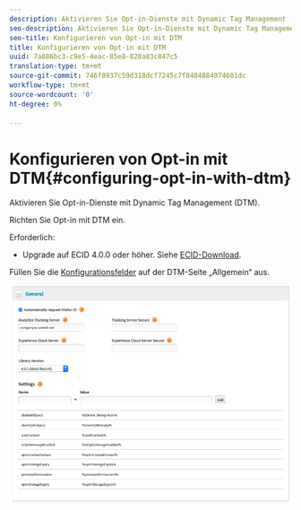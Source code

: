 ```yaml
---
description: Aktivieren Sie Opt-in-Dienste mit Dynamic Tag Management (DTM).
seo-description: Aktivieren Sie Opt-in-Dienste mit Dynamic Tag Management (DTM).
seo-title: Konfigurieren von Opt-in mit DTM
title: Konfigurieren von Opt-in mit DTM
uuid: 7a886bc3-c9e5-4eac-85e8-828a83c847c5
translation-type: tm+mt
source-git-commit: 746f8937c59d318dcf7245c7f8484884974601dc
workflow-type: tm+mt
source-wordcount: '0'
ht-degree: 0%

---
```



# Konfigurieren von Opt-in mit DTM{#configuring-opt-in-with-dtm}

Aktivieren Sie Opt-in-Dienste mit Dynamic Tag Management (DTM).

Richten Sie Opt-in mit DTM ein.

Erforderlich:

* Upgrade auf ECID 4.0.0 oder höher. Siehe [ECID-Download](https://github.com/Adobe-Marketing-Cloud/id-service/releases).

Füllen Sie die [Konfigurationsfelder](/help/implementation-guides/opt-in-service/api.md) auf der DTM-Seite „Allgemein“ aus.

![](assets/DTM-example.png)

